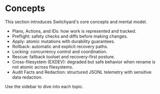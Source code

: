 # Concepts

This section introduces Switchyard's core concepts and mental model.

- Plans, Actions, and IDs: how work is represented and tracked.
- Preflight: safety checks and diffs before making changes.
- Apply: atomic mutations with durability guarantees.
- Rollback: automatic and explicit recovery paths.
- Locking: concurrency control and coordination.
- Rescue: fallback toolset and recovery-first posture.
- Cross-filesystem (EXDEV): degraded but safe behavior when rename is not atomic across filesystems.
- Audit Facts and Redaction: structured JSONL telemetry with sensitive data redaction.

Use the sidebar to dive into each topic.
